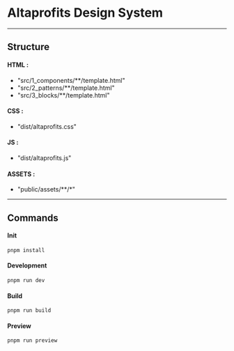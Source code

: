 # Altaprofits Design System

---

## Structure

#### HTML : 
- "src/1_components/**/template.html"
- "src/2_patterns/**/template.html"
- "src/3_blocks/**/template.html"

#### CSS :
- "dist/altaprofits.css"

#### JS :
- "dist/altaprofits.js"

#### ASSETS :
- "public/assets/**/*"

---

## Commands

#### Init

```
pnpm install
```

#### Development

```
pnpm run dev
```

#### Build

```
pnpm run build
```

#### Preview

```
pnpm run preview
```


